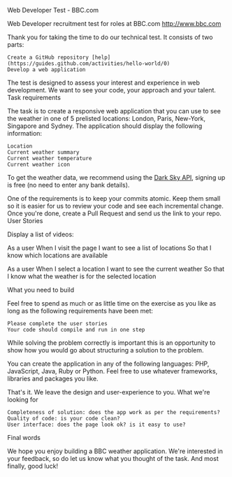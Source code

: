 Web Developer Test - BBC.com

Web Developer recruitment test for roles at BBC.com http://www.bbc.com

Thank you for taking the time to do our technical test. It consists of two parts:

    Create a GitHub repository [help](https://guides.github.com/activities/hello-world/0)
    Develop a web application

The test is designed to assess your interest and experience in web development. We want to see your code, your approach and your talent.
Task requirements

The task is to create a responsive web application that you can use to see the weather in one of 5 prelisted locations: London, Paris, New-York, Singapore and Sydney. The application should display the following information:

    Location
    Current weather summary
    Current weather temperature
    Current weather icon

To get the weather data, we recommend using the [Dark Sky API](https://darksky.net/dev/docs), signing up is free (no need to enter any bank details).

One of the requirements is to keep your commits atomic. Keep them small so it is easier for us to review your code and see each incremental change. Once you're done, create a Pull Request and send us the link to your repo.
User Stories

Display a list of videos:

  As a user
  When I visit the page
  I want to see a list of locations
  So that I know which locations are available
  
  As a user
  When I select a location
  I want to see the current weather
  So that I know what the weather is for the selected location

What you need to build

Feel free to spend as much or as little time on the exercise as you like as long as the following requirements have been met:

    Please complete the user stories
    Your code should compile and run in one step

While solving the problem correctly is important this is an opportunity to show how you would go about structuring a solution to the problem.

You can create the application in any of the following languages: PHP, JavaScript, Java, Ruby or Python. Feel free to use whatever frameworks, libraries and packages you like.

That's it. We leave the design and user-experience to you.
What we're looking for

    Completeness of solution: does the app work as per the requirements?
    Quality of code: is your code clean?
    User interface: does the page look ok? is it easy to use?

Final words

We hope you enjoy building a BBC weather application. We're interested in your feedback, so do let us know what you thought of the task. And most finally, good luck!
